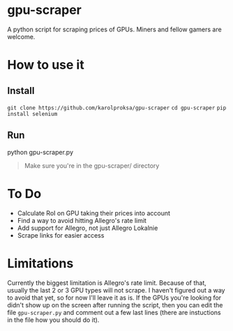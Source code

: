 # gpu-scraper
A python script for scraping prices of GPUs.
Miners and fellow gamers are welcome.

# How to use it
## Install
`git clone https://github.com/karolproksa/gpu-scraper`
`cd gpu-scraper`
`pip install selenium`
## Run
python gpu-scraper.py
> Make sure you're in the gpu-scraper/ directory

# To Do
* Calculate RoI on GPU taking their prices into account
* Find a way to avoid hitting Allegro's rate limit
* Add support for Allegro, not just Allegro Lokalnie
* Scrape links for easier access

# Limitations
Currently the biggest limitation is Allegro's rate limit. Because of that, usually the last 2 or 3 GPU types will not scrape. I haven't figured out a way to avoid that yet, so for now I'll leave it as is. 
If the GPUs you're looking for didn't show up on the screen after running the script, then you can edit the file `gpu-scraper.py` and comment out a few last lines (there are instuctions in the file how you should do it).


